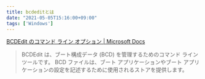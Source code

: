 ```yaml
---
title: bcdeditとは
date: "2021-05-05T15:16:00+09:00"
tags: ['Windows']
---
```


[BCDEdit のコマンド ライン オプション | Microsoft Docs](https://docs.microsoft.com/ja-jp/windows-hardware/manufacture/desktop/bcdedit-command-line-options)

> BCDEdit は、ブート構成データ (BCD) を管理するためのコマンド ライン ツールです。
> BCD ファイルは、ブート アプリケーションやブート アプリケーションの設定を記述するために使用されるストアを提供します。

